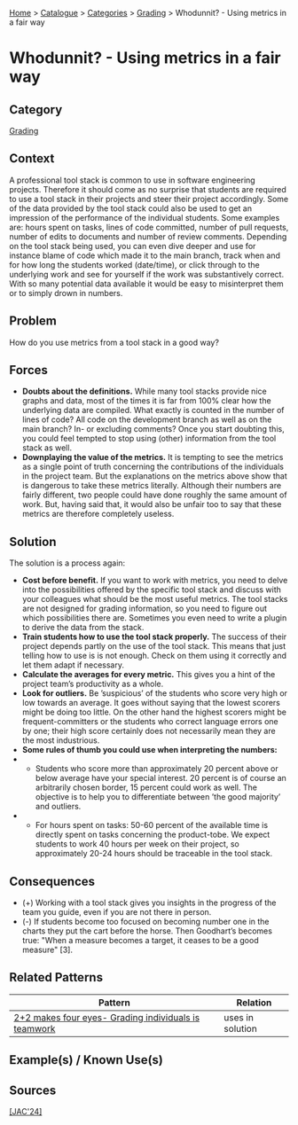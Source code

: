 [Home](../README.md) > [Catalogue](../Patterns_catalogue.md) > [Categories](categories/categories.md) > [Grading](categories/Grading.md) >  Whodunnit? - Using metrics in a fair way

#  Whodunnit? - Using metrics in a fair way

## Category

[Grading](categories/Grading.md)

## Context

A professional tool stack is common to use in software engineering projects. Therefore it should come as no surprise that students are required to use a tool stack in their projects and steer their project accordingly. Some of the data provided by the tool stack could also be used to get an impression of the performance of the individual students. Some examples are: hours spent on tasks, lines of code committed, number of pull requests, number of edits to documents and number of review comments. Depending on the tool stack being used, you can even dive deeper and use for instance blame of code which made it to the main branch, track when and for how long the students worked (date/time), or click through to the underlying work and see for yourself if the work was substantively correct. With so many potential data available it would be easy to misinterpret them or to simply drown in numbers.

## Problem

How do you use metrics from a tool stack in a good way?

## Forces

 - **Doubts about the definitions.** While many tool stacks provide nice graphs and data, most of the times it is far from 100% clear how the underlying data are compiled. What exactly is counted in the number of lines of code? All code on the development branch as well as on the main branch? In- or excluding comments? Once you start doubting this, you could feel tempted to stop using (other) information from the tool stack as well.
 - **Downplaying the value of the metrics.** It is tempting to see the metrics as a single point of truth concerning the contributions of the individuals in the project team. But the explanations on the metrics above show that is dangerous to take these metrics literally. Although their numbers are fairly different, two people could have done roughly the same amount of work. But, having said that, it would also be unfair too to say that these metrics are therefore completely useless.

## Solution

The solution is a process again:
 - **Cost before benefit.** If you want to work with metrics, you need to delve into the possibilities offered by the specific tool stack and discuss with your colleagues what should be the most useful metrics. The tool stacks are not designed for grading information, so you need to figure out which possibilities there are. Sometimes you even need to write a plugin to derive the data from the stack.
 - **Train students how to use the tool stack properly.** The success of their project depends partly on the use of the tool stack. This means that just telling how to use is is not enough. Check on them using it correctly and let them adapt if necessary.
 - **Calculate the averages for every metric.** This gives you a hint of the project team’s productivity as a whole.
 - **Look for outliers.** Be ’suspicious’ of the students who score very high or low towards an average. It goes without saying that the lowest scorers might be doing too little. On the other hand the highest scorers might be frequent-committers or the students who correct language errors one by one; their high score certainly does not necessarily mean they are the most industrious.
 - **Some rules of thumb you could use when interpreting
the numbers:**
  - - Students who score more than approximately 20 percent above or below average have your special interest. 20 percent is of course an arbitrarily chosen border, 15 percent could work as well. The objective is to help you to differentiate between ’the good majority’ and outliers.
  - - For hours spent on tasks: 50-60 percent of the available time is directly spent on tasks concerning the product-tobe. We expect students to work 40 hours per week on their project, so approximately 20-24 hours should be traceable in the tool stack.

## Consequences

 - (+) Working with a tool stack gives you insights in the progress of the team you guide, even if you are not there in person.
 - (-) If students become too focused on becoming number one
in the charts they put the cart before the horse. Then Goodhart’s becomes true: "When a measure becomes a target, it
ceases to be a good measure" [3].

## Related Patterns

|Pattern  | Relation |
|--|--|
|[2+2 makes four eyes- Grading individuals is teamwork](2_2_makes_four_eyes.md)|uses in solution|

## Example(s) / Known Use(s)

## Sources

[[JAC'24]](../References.md)

